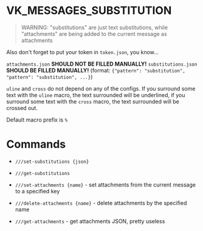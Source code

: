 # VK_MESSAGES_SUBSTITUTION

> WARNING: "substitutions" are just text substitutions, while "attachments" are being added to the current message as attachments

Also don't forget to put your token in `token.json`, you know...

`attachments.json` **SHOULD NOT BE FILLED MANUALLY!**
`substitutions.json` **SHOULD BE FILLED MANUALLY!** (format: `{"pattern": "substitution", "pattern": "substitution", ...}`)

`uline` and `cross` do not depend on any of the configs.
If you surround some text with the `uline` macro, the text surrounded will be underlined,
if you surround some text with the `cross` macro, the text surrounded will be crossed out.

Default macro prefix is `%`

# Commands

* `///set-substitutions {json}`
* `///get-substitutions`

* `///set-attachments {name}` - set attachments from the current message to a specified key
* `///delete-attachments {name}` - delete attachments by the specified name
* `///get-attachments` - get attachments JSON, pretty useless
